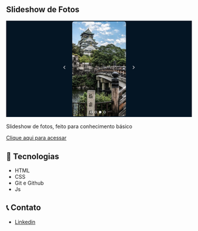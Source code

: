 ## Slideshow de Fotos

![preview](./.github/preview.png)

Slideshow de fotos, feito para conhecimento básico

[Clique aqui para acessar](https://thiagoduutra.github.io/slide-photos/)

## 🔨 Tecnologias

- HTML
- CSS
- Git e Github
- Js

## 📞 Contato

- [Linkedin](https://www.linkedin.com/in/thiago-dutra-107b4a213)
